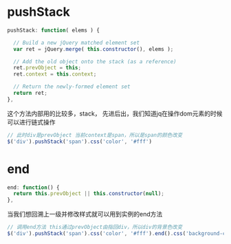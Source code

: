 # pushStack
```js
pushStack: function( elems ) {

  // Build a new jQuery matched element set
  var ret = jQuery.merge( this.constructor(), elems );

  // Add the old object onto the stack (as a reference)
  ret.prevObject = this;
  ret.context = this.context;

  // Return the newly-formed element set
  return ret;
},
```
这个方法内部用的比较多，stack， 先进后出，我们知道jq在操作dom元素的时候可以进行链式操作
```js
// 此时div是prevObject 当前context是span，所以是span的颜色改变
$('div').pushStack('span').css('color', '#fff')
```

# end
```js
end: function() {
  return this.prevObject || this.constructor(null);
},
```
当我们想回溯上一级并修改样式就可以用到实例的end方法
```js
// 调用end方法 this通过prevObject由指回div，所以div的背景色改变
$('div').pushStack('span').css('color', '#fff').end().css('background-color', '#fff')
```
